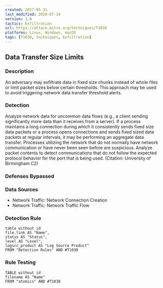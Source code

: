 ```yaml
---
created: 2017-05-31
last_modified: 2020-07-14
version: 1.0
tactics: Exfiltration
url: https://attack.mitre.org/techniques/T1030
platforms: Linux, Windows, macOS
tags: [T1030, techniques, Exfiltration]
---
```


## Data Transfer Size Limits

### Description

An adversary may exfiltrate data in fixed size chunks instead of whole files or limit packet sizes below certain thresholds. This approach may be used to avoid triggering network data transfer threshold alerts.

### Detection

Analyze network data for uncommon data flows (e.g., a client sending significantly more data than it receives from a server). If a process maintains a long connection during which it consistently sends fixed size data packets or a process opens connections and sends fixed sized data packets at regular intervals, it may be performing an aggregate data transfer. Processes utilizing the network that do not normally have network communication or have never been seen before are suspicious. Analyze packet contents to detect communications that do not follow the expected protocol behavior for the port that is being used. (Citation: University of Birmingham C2)

### Defenses Bypassed



### Data Sources

  - Network Traffic: Network Connection Creation
  -  Network Traffic: Network Traffic Flow
### Detection Rule

```dataview
table without id
file.link AS "Name",
status AS "Status",
level AS "Level",
logsrc_product AS "Log Source Product"
FROM "Detection Rules" AND #T1030
```

### Rule Testing

```dataview
TABLE without id
filename AS "Name"
FROM "atomics" AND #T1030
```
